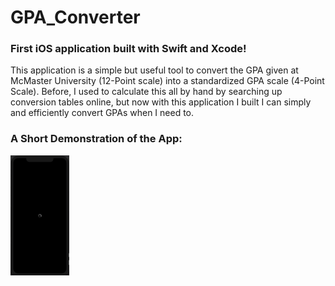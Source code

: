# GPA_Converter
### First iOS application built with Swift and Xcode!
This application is a simple but useful tool to convert the GPA given at McMaster University (12-Point scale) into a standardized GPA scale (4-Point Scale). Before, I used to calculate this all by hand by searching up conversion tables online, but now with this application I built I can simply and efficiently convert GPAs when I need to. 

### A Short Demonstration of the App:
![](gpa.gif)
